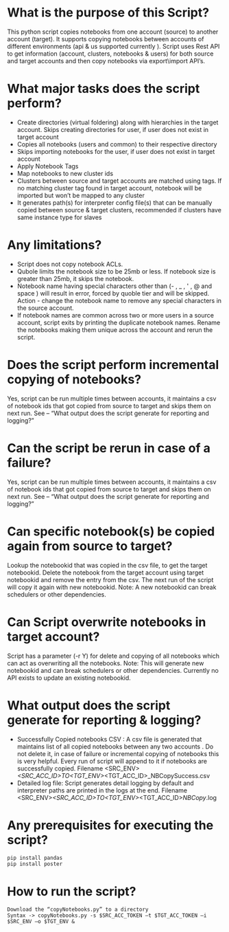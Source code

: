 # What is the purpose of this Script?
This python script copies notebooks from one account (source) to another account (target).  It supports copying notebooks between accounts of different environments (api & us supported currently ).  Script uses Rest API to get information (account, clusters, notebooks & users) for both source and target accounts and then copy notebooks via export\import API’s.

# What major tasks does the script perform?
-	Create directories (virtual foldering) along with hierarchies in the target account. Skips creating directories for user, if user does not exist in target account
-	Copies all notebooks (users and common) to their respective directory
-	Skips importing notebooks for the user, if user does not exist in target account
-	Apply Notebook Tags
-	Map notebooks to new cluster ids
-	Clusters between source and target accounts are matched using tags. If no matching cluster tag found in target account, notebook will be imported but won’t be mapped to any cluster
-	It generates path(s) for interpreter config file(s) that can be manually copied between source & target clusters, recommended if clusters have same instance type for slaves


# Any limitations?
-	Script does not copy notebook ACLs.
-	Qubole limits the notebook size to be 25mb or less. If notebook size is greater than 25mb, it skips the notebook.
-	Notebook name having special characters other than (- , _ , ' , @ and space ) will result in error, forced by quoble tier and will be skipped. Action - change the notebook name to remove any special characters in the source account.
-	If notebook names are common across two or more users in a source account, script exits by printing the duplicate notebook names. Rename the notebooks making them unique across the account and rerun the script.


# Does the script perform incremental copying of notebooks?
Yes, script can be run multiple times between accounts, it maintains a csv of notebook ids that got copied from source to target and skips them on next run. See – “What output does the script generate for reporting and logging?”

# Can the script be rerun in case of a failure?
Yes, script can be run multiple times between accounts, it maintains a csv of notebook ids that got copied from source to target and skips them on next run. See – “What output does the script generate for reporting and logging?”

# Can specific notebook(s) be copied again from source to target?
Lookup the notebookid that was copied in the csv file, to get the target notebookid. Delete the notebook from the target account using target notebookid and remove the entry from the csv. The next run of the script will copy it again with new notebookid.  Note: A new notebookid can break schedulers or other dependencies.

# Can Script overwrite notebooks in target account?
Script has a parameter (-r Y) for delete and copying of all notebooks which can act as overwriting all the notebooks. Note: This will generate new notebookid and can break schedulers or other dependencies. Currently no API exists to update an existing notebookid. 

# What output does the script generate for reporting & logging?
-	Successfully Copied notebooks CSV : A csv file is generated that maintains list of all copied notebooks between any two accounts . Do not delete it, in case of failure or incremental copying of notebooks this is very helpful. Every run of script will append to it if notebooks are successfully copied. Filename <SRC_ENV>_<SRC_ACC_ID>_TO_<TGT_ENV>_<TGT_ACC_ID>_NBCopySuccess.csv
-	Detailed log file: Script generates detail logging by default and interpreter paths are printed in the logs at the end. Filename <SRC_ENV>_<SRC_ACC_ID>_TO_<TGT_ENV>_<TGT_ACC_ID>_NBCopy_<timestamp>.log


# Any prerequisites for executing the script?
	pip install pandas
	pip install poster

# How to run the script?
	Download the “copyNotebooks.py” to a directory
	Syntax -> copyNotebooks.py -s $SRC_ACC_TOKEN –t $TGT_ACC_TOKEN –i $SRC_ENV –o $TGT_ENV &


